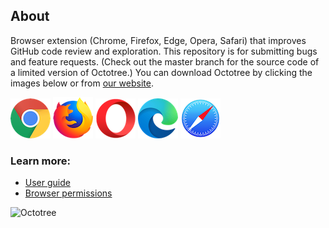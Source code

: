 ## About

Browser extension (Chrome, Firefox, Edge, Opera, Safari) that improves GitHub code review and exploration. This repository is for submitting bugs and feature requests. (Check out the master branch for the source code of a limited version of Octotree.) You can download Octotree by clicking the images below or from [our website](https://www.octotree.io/).

[![Chrome](assets/chrome.png "Chrome")](https://chrome.google.com/webstore/detail/octotree/bkhaagjahfmjljalopjnoealnfndnagc)
[![Firefox](assets/firefox.png "Firefox")](https://addons.mozilla.org/en-US/firefox/addon/octotree/)
[![Opera](assets/opera.png "Opera")](https://addons.opera.com/en/extensions/details/octotree/)
[![Edge](assets/edge.png "Edge")](https://microsoftedge.microsoft.com/addons/detail/octotree/joagmknfcgpikbadjkaikmnhpjadihjg?hl=en-US)
[![Safari](assets/safari.png "Safari")](https://itunes.apple.com/us/app/octotree-pro/id1457450145?mt=12)


### Learn more:

* [User guide](https://www.octotree.io/features)
* [Browser permissions](https://www.octotree.io/features#browser-permissions)

![Octotree](assets/demo.gif)
